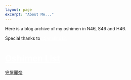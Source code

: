 ```yaml
---
layout: page
excerpt: "About Me..."
---
```


Here is a blog archive of my oshimen in N46, S46 and H46.

Special thanks to <a href="https://github.com/janelin612/n46-crawler" style="color: white">@janelin612.

# Oshimen List
[守屋麗奈](https://huhanwj.github.io/s46-oshimen-blog-archive/moriya.rena)


